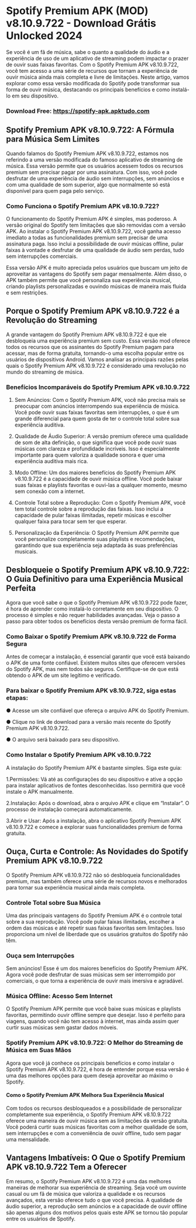 # Spotify Premium APK (MOD) v8.10.9.722 - Download Grátis Unlocked 2024
Se você é um fã de música, sabe o quanto a qualidade do áudio e a experiência de uso de um aplicativo de streaming podem impactar o prazer de ouvir suas faixas favoritas. Com o Spotify Premium APK v8.10.9.722, você tem acesso a uma série de recursos que tornam a experiência de ouvir música ainda mais completa e livre de limitações. Neste artigo, vamos explorar como essa versão modificada do Spotify pode transformar sua forma de ouvir música, destacando os principais benefícios e como instalá-lo em seu dispositivo.

### Download Free: https://spotify-apk.apktudo.com

## Spotify Premium APK v8.10.9.722: A Fórmula para Música Sem Limites
Quando falamos do Spotify Premium APK v8.10.9.722, estamos nos referindo a uma versão modificada do famoso aplicativo de streaming de música. Essa versão permite que os usuários acessem todos os recursos premium sem precisar pagar por uma assinatura. Com isso, você pode desfrutar de uma experiência de áudio sem interrupções, sem anúncios e com uma qualidade de som superior, algo que normalmente só está disponível para quem paga pelo serviço.

### Como Funciona o Spotify Premium APK v8.10.9.722?
O funcionamento do Spotify Premium APK é simples, mas poderoso. A versão original do Spotify tem limitações que são removidas com a versão APK. Ao instalar o Spotify Premium APK v8.10.9.722, você ganha acesso imediato a todas as funcionalidades premium sem precisar de uma assinatura paga. Isso inclui a possibilidade de ouvir músicas offline, pular faixas à vontade e desfrutar de uma qualidade de áudio sem perdas, tudo sem interrupções comerciais.

Essa versão APK é muito apreciada pelos usuários que buscam um jeito de aproveitar as vantagens do Spotify sem pagar mensalmente. Além disso, o APK também permite que você personaliza sua experiência musical, criando playlists personalizadas e ouvindo músicas de maneira mais fluida e sem restrições.

## Porque o Spotify Premium APK v8.10.9.722 é a Revolução do Streaming
A grande vantagem do Spotify Premium APK v8.10.9.722 é que ele desbloqueia uma experiência premium sem custo. Essa versão mod oferece todos os recursos que os assinantes do Spotify Premium pagam para acessar, mas de forma gratuita, tornando-o uma escolha popular entre os usuários de dispositivos Android. Vamos analisar as principais razões pelas quais o Spotify Premium APK v8.10.9.722 é considerado uma revolução no mundo do streaming de música.

### Benefícios Incomparáveis do Spotify Premium APK v8.10.9.722
1. Sem Anúncios: Com o Spotify Premium APK, você não precisa mais se preocupar com anúncios interrompendo sua experiência de música. Você pode ouvir suas faixas favoritas sem interrupções, o que é um grande diferencial para quem gosta de ter o controle total sobre sua experiência auditiva.

2. Qualidade de Áudio Superior: A versão premium oferece uma qualidade de som de alta definição, o que significa que você pode ouvir suas músicas com clareza e profundidade incríveis. Isso é especialmente importante para quem valoriza a qualidade sonora e quer uma experiência auditiva mais rica.

3. Modo Offline: Um dos maiores benefícios do Spotify Premium APK v8.10.9.722 é a capacidade de ouvir música offline. Você pode baixar suas faixas e playlists favoritas e ouvi-las a qualquer momento, mesmo sem conexão com a internet.

4. Controle Total sobre a Reprodução: Com o Spotify Premium APK, você tem total controle sobre a reprodução das faixas. Isso inclui a capacidade de pular faixas ilimitadas, repetir músicas e escolher qualquer faixa para tocar sem ter que esperar.

5. Personalização da Experiência: O Spotify Premium APK permite que você personalize completamente suas playlists e recomendações, garantindo que sua experiência seja adaptada às suas preferências musicais.

## Desbloqueie o Spotify Premium APK v8.10.9.722: O Guia Definitivo para uma Experiência Musical Perfeita
Agora que você sabe o que o Spotify Premium APK v8.10.9.722 pode fazer, é hora de aprender como instalá-lo corretamente em seu dispositivo. O processo é simples e não requer habilidades avançadas. Veja o passo a passo para obter todos os benefícios desta versão premium de forma fácil.

### Como Baixar o Spotify Premium APK v8.10.9.722 de Forma Segura
Antes de começar a instalação, é essencial garantir que você está baixando o APK de uma fonte confiável. Existem muitos sites que oferecem versões do Spotify APK, mas nem todos são seguros. Certifique-se de que está obtendo o APK de um site legítimo e verificado.

### Para baixar o Spotify Premium APK v8.10.9.722, siga estas etapas:

● Acesse um site confiável que ofereça o arquivo APK do Spotify Premium.

● Clique no link de download para a versão mais recente do Spotify Premium APK v8.10.9.722.

● O arquivo será baixado para seu dispositivo.
### Como Instalar o Spotify Premium APK v8.10.9.722
A instalação do Spotify Premium APK é bastante simples. Siga este guia:

1.Permissões: Vá até as configurações do seu dispositivo e ative a opção para instalar aplicativos de fontes desconhecidas. Isso permitirá que você instale o APK manualmente.

2.Instalação: Após o download, abra o arquivo APK e clique em “Instalar”. O processo de instalação começará automaticamente.

3.Abrir e Usar: Após a instalação, abra o aplicativo Spotify Premium APK v8.10.9.722 e comece a explorar suas funcionalidades premium de forma gratuita.

## Ouça, Curta e Controle: As Novidades do Spotify Premium APK v8.10.9.722
O Spotify Premium APK v8.10.9.722 não só desbloqueia funcionalidades premium, mas também oferece uma série de recursos novos e melhorados para tornar sua experiência musical ainda mais completa.

### Controle Total sobre Sua Música
Uma das principais vantagens do Spotify Premium APK é o controle total sobre a sua reprodução. Você pode pular faixas ilimitadas, escolher a ordem das músicas e até repetir suas faixas favoritas sem limitações. Isso proporciona um nível de liberdade que os usuários gratuitos do Spotify não têm.

### Ouça sem Interrupções
Sem anúncios! Esse é um dos maiores benefícios do Spotify Premium APK. Agora você pode desfrutar de suas músicas sem ser interrompido por comerciais, o que torna a experiência de ouvir mais imersiva e agradável.

### Música Offline: Acesso Sem Internet
O Spotify Premium APK permite que você baixe suas músicas e playlists favoritas, permitindo ouvir offline sempre que desejar. Isso é perfeito para viagens, quando você não tem acesso à internet, mas ainda assim quer curtir suas músicas sem gastar dados móveis.

### Spotify Premium APK v8.10.9.722: O Melhor do Streaming de Música em Suas Mãos
Agora que você já conhece os principais benefícios e como instalar o Spotify Premium APK v8.10.9.722, é hora de entender porque essa versão é uma das melhores opções para quem deseja aproveitar ao máximo o Spotify.

#### Como o Spotify Premium APK Melhora Sua Experiência Musical
Com todos os recursos desbloqueados e a possibilidade de personalizar completamente sua experiência, o Spotify Premium APK v8.10.9.722 oferece uma maneira de ouvir música sem as limitações da versão gratuita. Você poderá curtir suas músicas favoritas com a melhor qualidade de som, sem interrupções e com a conveniência de ouvir offline, tudo sem pagar uma mensalidade.

## Vantagens Imbatíveis: O Que o Spotify Premium APK v8.10.9.722 Tem a Oferecer
Em resumo, o Spotify Premium APK v8.10.9.722 é uma das melhores maneiras de melhorar sua experiência de streaming. Seja você um ouvinte casual ou um fã de música que valoriza a qualidade e os recursos avançados, esta versão oferece tudo o que você precisa. A qualidade de áudio superior, a reprodução sem anúncios e a capacidade de ouvir offline são apenas alguns dos motivos pelos quais este APK se tornou tão popular entre os usuários de Spotify.
